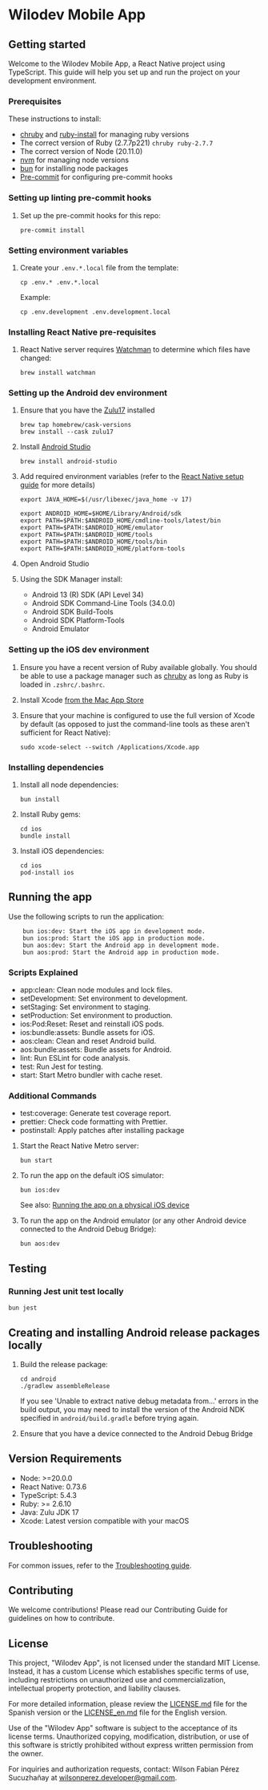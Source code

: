 # Wilodev Mobile App

## Getting started

Welcome to the Wilodev Mobile App, a React Native project using TypeScript. This guide will help you set up and run the project on your development environment.

### Prerequisites

These instructions to install:

- [chruby](https://github.com/postmodern/chruby) and
  [ruby-install](https://github.com/postmodern/ruby-install) for managing ruby versions
- The correct version of Ruby (2.7.7p221) `chruby ruby-2.7.7`
- The correct version of Node (20.11.0)
- [nvm](https://github.com/creationix/nvm) for managing node versions
- [bun](https://bun.sh/) for installing node packages
- [Pre-commit](https://pre-commit.com/) for configuring pre-commit hooks

### Setting up linting pre-commit hooks

1.  Set up the pre-commit hooks for this repo:

        pre-commit install

### Setting environment variables

1.  Create your `.env.*.local` file from the template:

        cp .env.* .env.*.local

    Example:

        cp .env.development .env.development.local

### Installing React Native pre-requisites

1.  React Native server requires [Watchman](https://facebook.github.io/watchman/) to determine which
    files have changed:

        brew install watchman

### Setting up the Android dev environment

1.  Ensure that you have the [Zulu17](https://www.azul.com/downloads/?package=jdk#zulu) installed

        brew tap homebrew/cask-versions
        brew install --cask zulu17

2.  Install [Android Studio](https://developer.android.com/studio)

        brew install android-studio

3.  Add required environment variables (refer to the
    [React Native setup guide](https://reactnative.dev/docs/environment-setup) for more details)

        export JAVA_HOME=$(/usr/libexec/java_home -v 17)

        export ANDROID_HOME=$HOME/Library/Android/sdk
        export PATH=$PATH:$ANDROID_HOME/cmdline-tools/latest/bin
        export PATH=$PATH:$ANDROID_HOME/emulator
        export PATH=$PATH:$ANDROID_HOME/tools
        export PATH=$PATH:$ANDROID_HOME/tools/bin
        export PATH=$PATH:$ANDROID_HOME/platform-tools

4.  Open Android Studio

5.  Using the SDK Manager install:

    - Android 13 (R) SDK (API Level 34)
    - Android SDK Command-Line Tools (34.0.0)
    - Android SDK Build-Tools
    - Android SDK Platform-Tools
    - Android Emulator

### Setting up the iOS dev environment

1.  Ensure you have a recent version of Ruby available globally. You should be able to use a package
    manager such as [chruby](https://github.com/postmodern/chruby) as long as Ruby is loaded in
    `.zshrc/.bashrc`.

2.  Install Xcode [from the Mac App Store](https://apps.apple.com/us/app/xcode/id497799835?mt=12)

3.  Ensure that your machine is configured to use the full version of Xcode by default (as opposed
    to just the command-line tools as these aren't sufficient for React Native):

        sudo xcode-select --switch /Applications/Xcode.app

### Installing dependencies

1.  Install all node dependencies:

        bun install

2.  Install Ruby gems:

        cd ios
        bundle install

3.  Install iOS dependencies:

        cd ios
        pod-install ios

## Running the app

Use the following scripts to run the application:

        bun ios:dev: Start the iOS app in development mode.
        bun ios:prod: Start the iOS app in production mode.
        bun aos:dev: Start the Android app in development mode.
        bun aos:prod: Start the Android app in production mode.

### Scripts Explained

- app:clean: Clean node modules and lock files.
- setDevelopment: Set environment to development.
- setStaging: Set environment to staging.
- setProduction: Set environment to production.
- ios:Pod:Reset: Reset and reinstall iOS pods.
- ios:bundle:assets: Bundle assets for iOS.
- aos:clean: Clean and reset Android build.
- aos:bundle:assets: Bundle assets for Android.
- lint: Run ESLint for code analysis.
- test: Run Jest for testing.
- start: Start Metro bundler with cache reset.

### Additional Commands

- test:coverage: Generate test coverage report.
- prettier: Check code formatting with Prettier.
- postinstall: Apply patches after installing package

1.  Start the React Native Metro server:

        bun start

2.  To run the app on the default iOS simulator:

        bun ios:dev

    See also: [Running the app on a physical iOS device](#running-the-app-on-a-physical-ios-device)

3.  To run the app on the Android emulator (or any other Android device connected to the Android
    Debug Bridge):

        bun aos:dev

## Testing

### Running Jest unit test locally

    bun jest

## Creating and installing Android release packages locally

1.  Build the release package:

        cd android
        ./gradlew assembleRelease

    If you see 'Unable to extract native debug metadata from...' errors in the build output, you may
    need to install the version of the Android NDK specified in `android/build.gradle` before trying
    again.

2.  Ensure that you have a device connected to the Android Debug Bridge

## Version Requirements

- Node: >=20.0.0
- React Native: 0.73.6
- TypeScript: 5.4.3
- Ruby: >= 2.6.10
- Java: Zulu JDK 17
- Xcode: Latest version compatible with your macOS

## Troubleshooting

For common issues, refer to the [Troubleshooting guide](https://reactnative.dev/docs/troubleshooting).

## Contributing

We welcome contributions! Please read our Contributing Guide for guidelines on how to contribute.

## License

This project, "Wilodev App", is not licensed under the standard MIT License. Instead, it has a custom License which establishes specific terms of use, including restrictions on unauthorized use and commercialization, intellectual property protection, and liability clauses.

For more detailed information, please review the [LICENSE.md](LICENSE.md) file for the Spanish version or the [LICENSE_en.md](LICENSE_en.md) file for the English version.

Use of the "Wilodev App" software is subject to the acceptance of its license terms. Unauthorized copying, modification, distribution, or use of this software is strictly prohibited without express written permission from the owner.

For inquiries and authorization requests, contact:
Wilson Fabian Pérez Sucuzhañay at [wilsonperez.developer@gmail.com](wilsonperez.developer@gmail.com).
